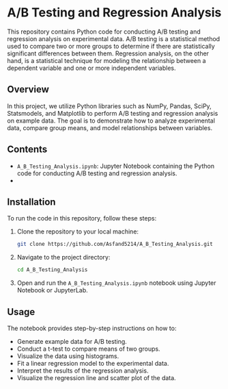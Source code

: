 # A/B Testing and Regression Analysis

This repository contains Python code for conducting A/B testing and regression analysis on experimental data. A/B testing is a statistical method used to compare two or more groups to determine if there are statistically significant differences between them. Regression analysis, on the other hand, is a statistical technique for modeling the relationship between a dependent variable and one or more independent variables.

## Overview

In this project, we utilize Python libraries such as NumPy, Pandas, SciPy, Statsmodels, and Matplotlib to perform A/B testing and regression analysis on example data. The goal is to demonstrate how to analyze experimental data, compare group means, and model relationships between variables.

## Contents

- `A_B_Testing_Analysis.ipynb`: Jupyter Notebook containing the Python code for conducting A/B testing and regression analysis.
- 
## Installation

To run the code in this repository, follow these steps:

1. Clone the repository to your local machine:

   ```bash
   git clone https://github.com/Asfand5214/A_B_Testing_Analysis.git
   ```

2. Navigate to the project directory:

   ```bash
   cd A_B_Testing_Analysis
   ```
4. Open and run the `A_B_Testing_Analysis.ipynb` notebook using Jupyter Notebook or JupyterLab.

## Usage

The notebook provides step-by-step instructions on how to:

- Generate example data for A/B testing.
- Conduct a t-test to compare means of two groups.
- Visualize the data using histograms.
- Fit a linear regression model to the experimental data.
- Interpret the results of the regression analysis.
- Visualize the regression line and scatter plot of the data.
